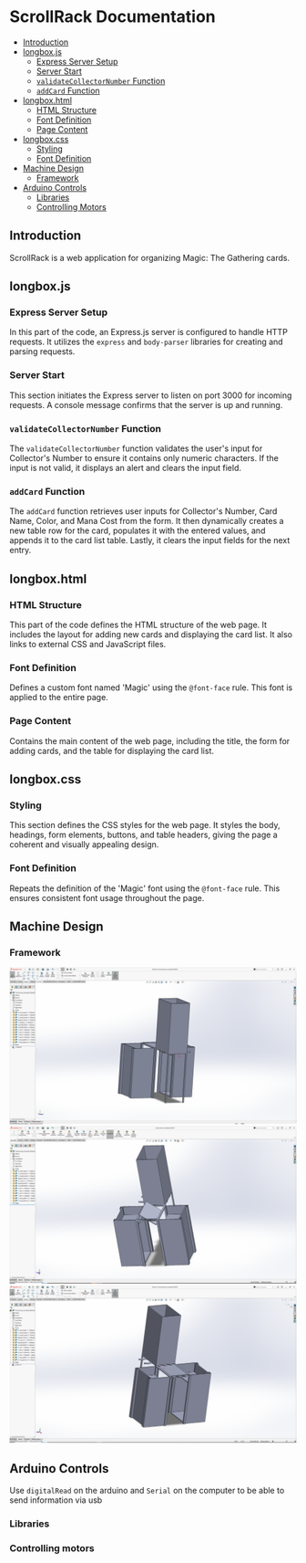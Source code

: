 # ScrollRack Documentation

- [Introduction](#introduction)
- [longbox.js](#longboxjs)
  - [Express Server Setup](#express-server-setup)
  - [Server Start](#server-start)
  - [`validateCollectorNumber` Function](#validatecollectornumber-function)
  - [`addCard` Function](#addcard-function)
- [longbox.html](#longboxhtml)
  - [HTML Structure](#html-structure)
  - [Font Definition](#font-definition)
  - [Page Content](#page-content)
- [longbox.css](#longboxcss)
  - [Styling](#styling)
  - [Font Definition](#font-definition-css)
- [Machine Design](#machine-design)
  - [Framework](#framework)
- [Arduino Controls](#arduino-controls)
    - [Libraries](#libraries)
    - [Controlling Motors](#controlling-motors)

## Introduction

ScrollRack is a web application for organizing Magic: The Gathering cards.

## longbox.js

### Express Server Setup

In this part of the code, an Express.js server is configured to handle HTTP requests. It utilizes the `express` and `body-parser` libraries for creating and parsing requests.

### Server Start

This section initiates the Express server to listen on port 3000 for incoming requests. A console message confirms that the server is up and running.

### `validateCollectorNumber` Function

The `validateCollectorNumber` function validates the user's input for Collector's Number to ensure it contains only numeric characters. If the input is not valid, it displays an alert and clears the input field.

### `addCard` Function

The `addCard` function retrieves user inputs for Collector's Number, Card Name, Color, and Mana Cost from the form. It then dynamically creates a new table row for the card, populates it with the entered values, and appends it to the card list table. Lastly, it clears the input fields for the next entry.

## longbox.html

### HTML Structure

This part of the code defines the HTML structure of the web page. It includes the layout for adding new cards and displaying the card list. It also links to external CSS and JavaScript files.

### Font Definition

Defines a custom font named 'Magic' using the `@font-face` rule. This font is applied to the entire page.

### Page Content

Contains the main content of the web page, including the title, the form for adding cards, and the table for displaying the card list.

## longbox.css

### Styling

This section defines the CSS styles for the web page. It styles the body, headings, form elements, buttons, and table headers, giving the page a coherent and visually appealing design.

### Font Definition

Repeats the definition of the 'Magic' font using the `@font-face` rule. This ensures consistent font usage throughout the page.

## Machine Design

### Framework
![Dashboard](backRear.PNG)
![Dashboard](rightFrontal.PNG)
![Dashboard](LeftFrontal.PNG)

## Arduino Controls

Use `digitalRead` on the arduino and `Serial` on the computer to be able to send information via usb

### Libraries

### Controlling motors






